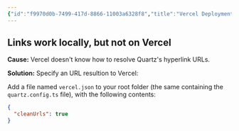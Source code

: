 ```yaml
---
{"id":"f9970d0b-7499-417d-8866-11003a6328f8","title":"Vercel Deployment","description":"Fixes for issues related to Vercel deployment of Quartz.","publish":true,"date_created":"Wednesday, October 9th 2024, 10:28:48 pm","date_modified":"Wednesday, October 16th 2024, 9:12:29 pm","editing_lock":true,"live_preview":true,"cssclasses":["mado-heading"],"PassFrontmatter":true}
---
```



## Links work locally, but not on Vercel

**Cause:** Vercel doesn't know how to resolve Quartz's hyperlink URLs.

**Solution:** Specify an URL resultion to Vercel:

Add a file named `vercel.json` to your root folder (the same containing the `quartz.config.ts` file), with the following contents:

```json title="vercel.json"
{
  "cleanUrls": true
}
```

